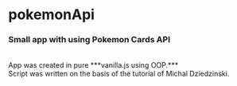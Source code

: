 # pokemonApi

### Small app with using Pokemon Cards API
<br />
App was created in pure ***vanilla.js using OOP.*** <br />
Script was written on the basis of the tutorial of Michal Dziedzinski.

